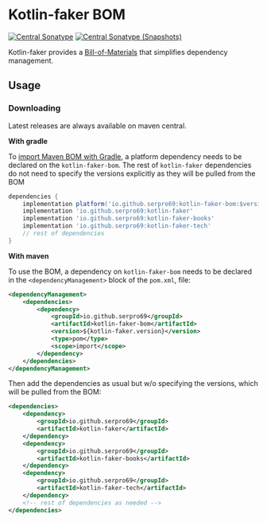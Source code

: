 ---
---

# Kotlin-faker BOM

[![Central Sonatype](https://img.shields.io/maven-central/v/io.github.serpro69/kotlin-faker-bom?style=for-the-badge)](https://central.sonatype.com/artifact/io.github.serpro69/kotlin-faker-bom)
[![Central Sonatype (Snapshots)](https://img.shields.io/nexus/s/io.github.serpro69/kotlin-faker-bom?label=snapshot-version&server=https%3A%2F%2Foss.sonatype.org&style=for-the-badge&color=yellow)](https://central.sonatype.com/service/rest/repository/browse/maven-snapshots/io/github/serpro69/kotlin-faker/)

Kotlin-faker provides a [Bill-of-Materials](https://maven.apache.org/guides/introduction/introduction-to-dependency-mechanism.html#bill-of-materials-bom-poms) that simplifies dependency management.

## Usage

### Downloading

Latest releases are always available on maven central.

**With gradle**

To [import Maven BOM with Gradle](https://docs.gradle.org/current/userguide/platforms.html#sub:bom_import), a platform dependency needs to be declared on the `kotlin-faker-bom`. The rest of `kotlin-faker` dependencies do not need to specify the versions explicitly as they will be pulled from the BOM

```groovy
dependencies {
    implementation platform('io.github.serpro69:kotlin-faker-bom:$version')
    implementation 'io.github.serpro69:kotlin-faker'
    implementation 'io.github.serpro69:kotlin-faker-books'
    implementation 'io.github.serpro69:kotlin-faker-tech'
    // rest of dependencies
}
```  

**With maven**

To use the BOM, a dependency on `kotlin-faker-bom` needs to be declared in the `<dependencyManagement>` block of the `pom.xml`, file:

```xml
<dependencyManagement>
    <dependencies>
        <dependency>
            <groupId>io.github.serpro69</groupId>
            <artifactId>kotlin-faker-bom</artifactId>
            <version>${kotlin-faker.version}</version>
            <type>pom</type>
            <scope>import</scope>
        </dependency>
    </dependencies>
</dependencyManagement>
```

Then add the dependencies as usual but w/o specifying the versions, which will be pulled from the BOM:

```xml
<dependencies>
    <dependency>
        <groupId>io.github.serpro69</groupId>
        <artifactId>kotlin-faker</artifactId>
    </dependency>
    <dependency>
        <groupId>io.github.serpro69</groupId>
        <artifactId>kotlin-faker-books</artifactId>
    </dependency>
    <dependency>
        <groupId>io.github.serpro69</groupId>
        <artifactId>kotlin-faker-tech</artifactId>
    </dependency>
    <!-- rest of dependencies as needed -->
</dependencies>
```  
